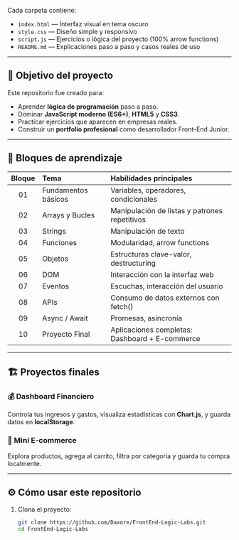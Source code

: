 Cada carpeta contiene:
- `index.html` — Interfaz visual en tema oscuro  
- `style.css` — Diseño simple y responsivo  
- `script.js` — Ejercicios o lógica del proyecto (100% arrow functions)  
- `README.md` — Explicaciones paso a paso y casos reales de uso  

---

## 🚀 Objetivo del proyecto

Este repositorio fue creado para:
- Aprender **lógica de programación** paso a paso.  
- Dominar **JavaScript moderno (ES6+)**, **HTML5** y **CSS3**.  
- Practicar ejercicios que aparecen en empresas reales.  
- Construir un **portfolio profesional** como desarrollador Front-End Junior.

---

## 🧩 Bloques de aprendizaje

| Bloque | Tema | Habilidades principales |
|:------:|:----------------------------|:------------------------------------|
| 01 | Fundamentos básicos | Variables, operadores, condicionales |
| 02 | Arrays y Bucles | Manipulación de listas y patrones repetitivos |
| 03 | Strings | Manipulación de texto |
| 04 | Funciones | Modularidad, arrow functions |
| 05 | Objetos | Estructuras clave-valor, destructuring |
| 06 | DOM | Interacción con la interfaz web |
| 07 | Eventos | Escuchas, interacción del usuario |
| 08 | APIs | Consumo de datos externos con fetch() |
| 09 | Async / Await | Promesas, asincronía |
| 10 | Proyecto Final | Aplicaciones completas: Dashboard + E-commerce |

---

## 🏗️ Proyectos finales

### 💰 Dashboard Financiero
Controla tus ingresos y gastos, visualiza estadísticas con **Chart.js**, y guarda datos en **localStorage**.

### 🛒 Mini E-commerce
Explora productos, agrega al carrito, filtra por categoría y guarda tu compra localmente.

---

## ⚙️ Cómo usar este repositorio

1. Clona el proyecto:
   ```bash
   git clone https://github.com/Daxore/FrontEnd-Logic-Labs.git
   cd FrontEnd-Logic-Labs
